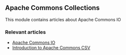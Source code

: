 ## Apache Commons Collections

This module contains articles about Apache Commons IO

### Relevant articles
- [Apache Commons IO](https://www.surya.com/apache-commons-io)
- [Introduction to Apache Commons CSV](https://www.surya.com/apache-commons-csv)
